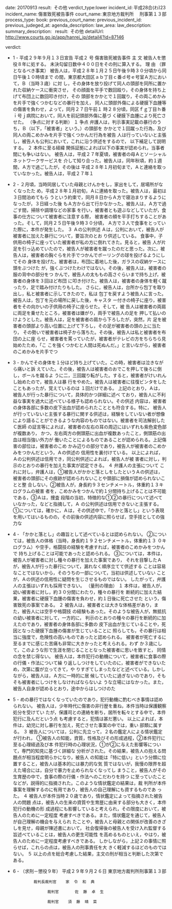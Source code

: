 
date: 20170913
result:  その他
verdict_type:lower
incident_id: 平成28合(わ)23
incident_name: 傷害致死被告事件
court_name: 東京地方裁判所 　刑事第１３部
process_type:
book: 
previous_court_name:
previous_incident_id:
previous_judeged_at:
agenda_description: 
law_area: 
law_description: 
summary_description:  
result:  その他
detailUrl: http://www.courts.go.jp/app/hanrei_jp/detail4?id=87146

verdict:

 - 1 - 
平成２９年９月１３日宣告 
平成２ 号 傷害致死被告事件 
                            主 文 
        被告人を懲役８年に処する。 
        未決勾留日数中４００日をその刑に算入する。 
                            理 由 
（罪となるべき事実） 
被告人は，平成２８年１月２５日午後９時３０分頃から同日午後１０時頃まで
の間，東京都大田区ａｂ丁目ｃ番ｄ号ｅ号室Ａ方において，Ｂ（当時３歳）に対
し，その身体を放り投げて同人の頭部を同所に置かれた収納ケースに衝突させ，
その顔面を平手で数回殴り，その身体を持ち上げて布団上に数回叩き付け，その
頭部をかかとで１回蹴り，その両こめかみを片手で強くつかむなどの暴行を加え，
同人に頭部外傷による硬膜下血腫等の傷害を負わせ，よって，同月２７日午前１
時２８分頃，同区ｆｇ丁目ｈ番ｉ号ｊ病院において，同人を前記頭部外傷に基づ
く硬膜下血腫により死亡させた。 
（争点に対する判断） 
 １ 争点 
弁護人は，判示事実記載の暴行のうち，Ｂ（以下，「被害者」という。）の頭部を
かかとで１回蹴った行為，及び同人の両こめかみを片手で強くつかんだ行為を被告
人は行っていないと主張し，被告人も公判において，これに沿う供述をするので，
以下補足して説明する。 
 ２ 本件に至る経緯 
 関係証拠によれば以下の事実が認められ，当事者間にも争いはない。 
 被告人は，平成２７年夏頃，被害者の母Ａとソーシャルネットワークサービスを
介して知り合った。被告人は，同年秋頃，約１週間，Ａ方で過ごしたが，その後は
平成２８年１月初旬まで，Ａと連絡を取っていなかった。被告人は，平成２７年１
 - 2 - 
２月頃，当時同居していた母親とけんかをし，家出をして，居場所がなくなったた
め，平成２８年１月初旬，Ａに連絡を取った。被告人は，最初は３日間泊めてもら
うという約束で，同月８日からＡ方で寝泊まりするようになったが，３日経った後
もＡ方から出て行かなかった。被告人は，Ａ方で過ごす間，掃除や調理などの家事
を行い，被害者とも遊ぶなどしていたが，食事の仕方について被害者に注意する際，
被害者の頬を平手打ちすることがあった。そして，同月２５日午後９時３０分頃，
Ａ方で３人で食事をとっていた際に，本件が発生した。 
３ Ａの公判供述 
  Ａは，公判において，被告人が被害者に加えた暴行について，要旨次のとお
り供述している。 
食事中，子供用の椅子に座っていた被害者が私の方に倒れてきた。見ると，被告
人が片足を引っ込めていたので，被告人が被害者を蹴ったのだと思った。次に，被
告人は，被害者の胸ぐらを片手でつかんでボーリングの球を投げるようにしてその
身体を投げた。被害者は，布団に着地した後，ガラスの収納ケースに頭をぶつけた
が，強くぶつけたわけではない。その後，被告人は，被害者の服の背中の部分をつ
かんで，被告人の太ももの高さぐらいまで持ち上げ，被害者の身体を３回ほど布団
に叩き付けた。被告人は，被害者の身体を軽く蹴ったり，足で踏み付けたりもした。
さらに，被告人は，台所から包丁を取り出し，私と被害者に示してきたので，私は
包丁を戻すよう被告人に言った。被告人は，包丁を元の場所に戻した後，キャスタ
ー付きの椅子に座り，被害者をその向かいの子供用の椅子に座らせた。そして，被
告人は被害者の両肩に両足を乗せたところ，被害者は嫌がり，両手で被告人の足を
押して払いのけようとした。被告人は，足を被害者の肩から下ろしたが，突然，片
足を被害者の頭部より高い位置に上げて下ろし，その足が被害者の頭の上に当たり，
その勢いで被害者は椅子から落ちた。その後，被告人は私と被害者を布団の上に座
らせ，被害者を罵っていたが，被害者がテレビの方をちらちら見始めたため，「こ
こを強くつかむと人間は死ぬんだ。」と言いながら，被害者のこめかみを片手でつ
 - 3 - 
かんでその身体を１分ほど持ち上げていた。この時，被害者は泣きながら痛いと訴
えていた。その後，被告人は被害者のおでこを押して後ろに倒し，ボールを蹴るよ
うに二，三回蹴り転がした。すると，被害者がけいれんし始めたので，被告人は暴
行をやめた。被告人は被害者に往復ビンタをしたこともあったが，覚えているのは
１回だけである。 
 上記のとおり，Ａは，被告人が行った暴行について，具体的かつ詳細に述べ
ており，被告人に不利益な事実を過大に述べている様子も認められない。その供述
内容は，被害者の身体各部に多数の皮下出血が認められたこととも符合する。特に，
被告人が行っていないと主張する暴行に関する供述は，経験をしていない者が想像
により語ることができるような内容のものではない。被害者を司法解剖したＣ医師
の証言等によれば，被害者の左右の耳の周辺にはいずれも紫色変色部が複数あり，
かつ，左右両方の側頭筋に出血が複数あったこと，側頭筋の出血は相当強い外力が
働いたことによるものであることが認められる。上記傷害の部位は，被害者のこめ
かみ辺りの部分であり，被告人が被害者のこめかみをつかんだという，Ａの供述の
信用性を裏付けている。 
 以上によれば，Ａの公判供述は信用でき，同公判供述によれば，被告人が被
害者に対し，判示のとおりの暴行を加えた事実が認定できる。 
４ 弁護人の主張について 
 これに対し，弁護人は，①被告人がかかと落としをしたというＡの供述は，
被害者の頭部にその痕跡が認められないことや頚部に損傷が認められないことと整
合しない，②被告人が，身長約９３センチメートル，体重約１３キログラムの被害
者を，こめかみをつかんで約１分間持ち上げることは不可能である，③Ａは，捜査
段階の当初，特徴的な①②の暴行について述べていなかった，などと指摘して，Ａ
の公判供述は信用できないと主張する。 
 ①については，確かに，Ａは，その供述中で，「かかと落とし」という表現
を用いてはいるものの，その前後の供述内容に照らせば，空手技としての強力な
 - 4 - 
「かかと落とし」の趣旨として述べているとは認められない。 
②については，被告人の体格（当時，身長約１９２センチメートル，体重約１３
０キログラム）や空手，格闘技の経験を考慮すれば，被害者のこめかみをつかんで
持ち上げることは可能であったと認められる。 
③については，本件は，被告人が被害者に対し種々の暴行を加えた事案であり，
それを目撃したＡが，被告人が行った暴行について，漏れなく順序立てて供述する
ことは容易なことではないから，そのうちの一部について，当初は供述していない
ことが，Ａの供述の信用性に疑問を生じさせるものではない。 
したがって，弁護人の主張はいずれも採用できない。 
（量刑の理由） 
 １ 本件は，被告人が，幼い被害者に対し，約３０分間にわたり，種々の暴行を
断続的に加えた結果，被害者に硬膜下血腫の傷害を負わせ，約１日後に死亡させた
という，傷害致死の事案である。 
 ２ 被告人は，被害者とは大きな体格差があり，また，被告人には空手や格闘技
の経験もあった。そのような被告人が，無抵抗の幼い被害者に対して，一方的に，
判示のとおりの種々の暴行を断続的に加えたのであり，被害者の身体各部に多数の
皮下出血が生じていることや，死因となった硬膜下血腫の傷害が生じていることに
照らしても，その暴行は相当に強度で，危険性の高いものであったと認められる。
被害者が死亡するに至るまでに感じた苦痛も非常に大きかったと考えられる。わず
か３歳にして，このような形で生涯を閉じることとなった被害者に思いを致すと，
同情の念を禁じ得ない。 
 被告人は，本件犯行の動機について，被害者に食事の際の行儀・作法について繰
り返ししつけをしていたのに，被害者ができないため，次第に腹が立ってきて，や
りすぎてしまったなどと述べている。しかしながら，被告人は，Ａ方に一時的に居
候していたに過ぎないのであり，そもそも被害者にしつけをしなければならないよ
うな立場にはなかった。また，被告人自身が認めるとおり，途中からはしつけのた
 - 5 - 
めの暴行ではなくなっていたのであり，犯行動機に酌むべき事情は認められない。 
  被告人は，少年時代に傷害の非行歴を重ね，本件当時は保護観察処分を受けてい
たが，保護司との連絡を断ち，居所を転々とする中で，本件犯行に及んだという点
も考慮すると，犯情は甚だ悪い。 
 以上によれば，本件は，幼児に対し暴行を加え，死亡させた事案の中では，重い
部類に属する。 
 ３ 被告人については，公判に先立って，２名の鑑定人による情状鑑定が行われ，
①被告人の知能，資質，性格及びその形成過程，②本件犯行に至る心理経過及び本
件犯行時の心理状況，①が②に与えた影響等について，専門的知見に基づく詳細な
分析がされた。その結果，被告人の抱える問題点が相当程度明らかになり，被告人
の知能は「特に低い」という分類に位置すること，被告人は基本的には暴力的な気
質ではないが，我慢の限界を超えた場合には，自分で暴力を止められなくなってし
まうこと，被告人がその生育歴の中で，食事の際の行儀・作法へのこだわりを持つ
に至っていたことなどが，説得的に指摘された。このような情状鑑定の結果は，裁
判所が本件事案を理解するのに有用であり，被告人の自己理解にも資するものであ
った。 
 ４ 被告人が本件当時２０歳であり，情状鑑定によって指摘された被告人の問題
点は，被告人の生来の資質や生育歴に由来する部分も大きく，本件犯行の動機の形
成過程にも影響していると考えられ，その限度において，被告人のために一定程度
考慮すべきである。また，情状鑑定を通じて，被告人が自己理解の機会を与えられ
たことや，被告人と母親との関係が改善のきざしを見せ，母親が陳述書において，
社会復帰後の被告人を受け入れ監督する旨述べていることは，被告人の更生可能性
を高めるものといえ，やはり，被告人のために一定程度考慮すべきである。 
 しかしながら，上記２の事情に照らせば，これらの点は，被告人の刑事責任を大
きく軽減するほどのものではない。 
 ５ 以上の点を総合考慮した結果，主文の刑が相当と判断した次第である。 
 - 6 - 
（求刑－懲役９年） 
    平成２９年９月２６日 
        東京地方裁判所刑事第１３部 
 
                裁判長裁判官    家  令  和  典 
 
                      裁判官       佐  藤  卓  生 
 
                      裁判官    須  藤  晴  菜 

                    